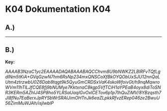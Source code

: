 # K04 Dokumentation K04

## A.)



*** 

## B.)


**Key:**

*AAAAB3NzaC1yc2EAAAADAQABAAABAQCChvm8U9bNWKZ2LBlRFvTQfLgdlNm5tKiA+GVqGzwN7hm6RsNp234mxQNSCoXfBkOYQObUxSJU12nnQaLUtm4ztrzwbU0Z6Dab8tqgt9k5QyuGmCRDSxVaK4skoWfoivGt/h9nqMqwroWVm11hTlLJfCQE8fj9bNUMye7KktxnaC8kgp5VfTCiH1aYPEaB4oyx8diToSNR3KERm5AZhIJ4SP8ho5YLRSaUaqIGvOxlCETov6p1p7lhQuZiMV/8YBzqsth7Jl8fNu7EaBerxJpRYSbWrSRAlJimOHTnJk6eaZLpkkRfvzERep046ze2BwuU56ZimMuWJAh/isjlwblP*

